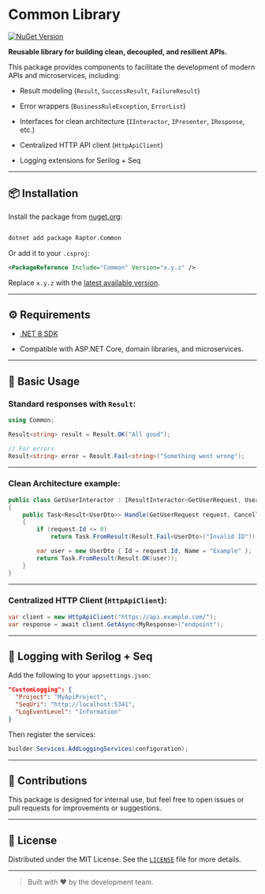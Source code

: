 # Common Library

[![NuGet Version](https://img.shields.io/nuget/v/Raptor.Common?label=NuGet&color=blue)](https://www.nuget.org/packages/Raptor.Common)

**Reusable library for building clean, decoupled, and resilient APIs.**

This package provides components to facilitate the development of modern APIs and microservices, including:

-   Result modeling (`Result`, `SuccessResult`, `FailureResult`)
    
-   Error wrappers (`BusinessRuleException`, `ErrorList`)
    
-   Interfaces for clean architecture (`IInteractor`, `IPresenter`, `IResponse`, etc.)
    
-   Centralized HTTP API client (`HttpApiClient`)
    
-   Logging extensions for Serilog + Seq
    

----------

## 📦 Installation

Install the package from [nuget.org](https://www.nuget.org/packages/Common):

```bash

dotnet add package Raptor.Common

```

Or add it to your `.csproj`:

```xml
<PackageReference Include="Common" Version="x.y.z" />

```

Replace `x.y.z` with the [latest available version](https://www.nuget.org/packages/Common).

----------

## ⚙️ Requirements

-   [.NET 8 SDK](https://dotnet.microsoft.com/en-us/download/dotnet/8.0)
    
-   Compatible with ASP.NET Core, domain libraries, and microservices.
    

----------

## 🚀 Basic Usage

### Standard responses with `Result`:

```csharp
using Common;

Result<string> result = Result.OK("All good");

// For errors
Result<string> error = Result.Fail<string>("Something went wrong");

```

----------

### Clean Architecture example:

```csharp
public class GetUserInteractor : IResultInteractor<GetUserRequest, UserDto>
{
    public Task<Result<UserDto>> Handle(GetUserRequest request, CancellationToken cancellationToken)
    {
        if (request.Id <= 0)
            return Task.FromResult(Result.Fail<UserDto>("Invalid ID"));

        var user = new UserDto { Id = request.Id, Name = "Example" };
        return Task.FromResult(Result.OK(user));
    }
}

```

----------

### Centralized HTTP Client (`HttpApiClient`):

```csharp
var client = new HttpApiClient("https://api.example.com/");
var response = await client.GetAsync<MyResponse>("endpoint");

```

----------

## 🧩 Logging with Serilog + Seq

Add the following to your `appsettings.json`:

```json
"CustomLogging": {
  "Project": "MyApiProject",
  "SeqUri": "http://localhost:5341",
  "LogEventLevel": "Information"
}

```

Then register the services:

```csharp
builder.Services.AddLoggingServices(configuration);

```

----------

## 🤝 Contributions

This package is designed for internal use, but feel free to open issues or pull requests for improvements or suggestions.

----------

## 📝 License

Distributed under the MIT License. See the [`LICENSE`](https://chatgpt.com/g/g-p-67ff7cd214b48191b3d71bfeed4cfe5d-raptor/c/LICENSE) file for more details.

----------

> Built with ❤️ by the development team.